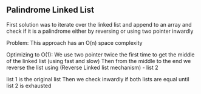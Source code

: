 ## Palindrome Linked List
First solution was to iterate over the linked list and append to an array and check if it is a palindrome either by reversing or using two pointer inwardly


Problem:
This approach has an O(n) space complexity

Optimizing to O(1):
We use two pointer twice
the first time to get the middle of the linked list (using fast and slow)
Then from the middle to the end we reverse the list using (Reverse Linked list mechanism) - list 2

list 1 is the original list
Then we check inwardly if both lists are equal until list 2 is exhausted